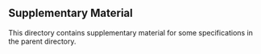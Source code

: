 ## Supplementary Material

This directory contains supplementary material for some specifications in the parent directory.